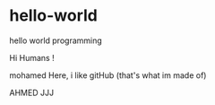 # hello-world
hello world programming

Hi Humans !

mohamed Here, i like gitHub (that's what im made of)

AHMED
JJJ
